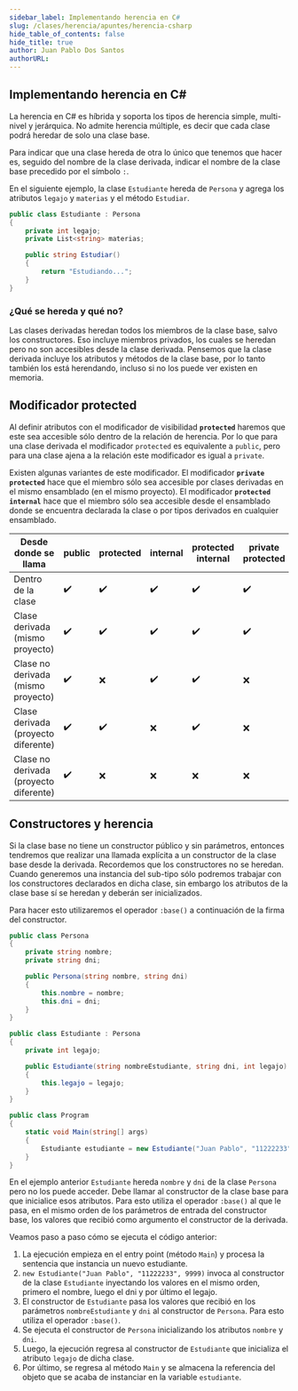 ```yaml
---
sidebar_label: Implementando herencia en C#
slug: /clases/herencia/apuntes/herencia-csharp
hide_table_of_contents: false
hide_title: true
author: Juan Pablo Dos Santos
authorURL: 
---
```

## Implementando herencia en C#
La herencia en C# es híbrida y soporta los tipos de herencia simple, multi-nivel y jerárquica. No admite herencia múltiple, es decir que cada clase podrá heredar de solo una clase base. 

Para indicar que una clase hereda de otra lo único que tenemos que hacer es, seguido del nombre de la clase derivada, indicar el nombre de la clase base precedido por el símbolo `:`.

En el siguiente ejemplo, la clase `Estudiante` hereda de `Persona` y agrega los atributos `legajo` y `materias` y el método `Estudiar`.

```csharp
public class Estudiante : Persona
{
    private int legajo;
    private List<string> materias;

    public string Estudiar() 
    {   
        return "Estudiando...";
    }
}
```

### ¿Qué se hereda y qué no?
Las clases derivadas heredan todos los miembros de la clase base, salvo los constructores. Eso incluye miembros privados, los cuales se heredan pero no son accesibles desde la clase derivada. Pensemos que la clase derivada incluye los atributos y métodos de la clase base, por lo tanto también los está herendando, incluso si no los puede ver existen en memoria.  

## Modificador protected
Al definir atributos con el modificador de visibilidad **`protected`** haremos que este sea accesible sólo dentro de la relación de herencia. Por lo que para una clase derivada el modificador `protected` es equivalente a `public`, pero para una clase ajena a la relación este modificador es igual a `private`. 

Existen algunas variantes de este modificador. El modificador **`private protected`** hace que el miembro sólo sea accesible por clases derivadas en el mismo ensamblado (en el mismo proyecto). El modificador **`protected internal`** hace que el miembro sólo sea accesible desde el ensamblado donde se encuentra declarada la clase o por tipos derivados en cualquier ensamblado. 

| Desde donde se llama                   | public | protected | internal | protected internal | private protected | private |
| -------------------------------------- | ------ | --------- | -------- | ------------------ | ----------------- | ------- |
| Dentro de la clase                     | ✔️️      | ✔️         | ✔️        | ✔️                  | ✔️                 | ✔️       |
| Clase derivada (mismo proyecto)        | ✔️      | ✔️         | ✔️        | ✔️                  | ✔️                 | ❌       |
| Clase no derivada (mismo proyecto)     | ✔️      | ❌         | ✔️        | ✔️                  | ❌                 | ❌       |
| Clase derivada (proyecto diferente)    | ✔️      | ✔️         | ❌        | ✔️                  | ❌                 | ❌       |
| Clase no derivada (proyecto diferente) | ✔️      | ❌         | ❌        | ❌                  | ❌                 | ❌       |

## Constructores y herencia	
Si la clase base no tiene un constructor público y sin parámetros, entonces tendremos que realizar una llamada explícita a un constructor de la clase base desde la derivada. Recordemos que los constructores no se heredan. Cuando generemos una instancia del sub-tipo sólo podremos trabajar con los constructores declarados en dicha clase, sin embargo los atributos de la clase base sí se heredan y deberán ser inicializados.

Para hacer esto utilizaremos el operador `:base()` a continuación de la firma del constructor. 

```csharp
public class Persona
{
    private string nombre;
    private string dni;

    public Persona(string nombre, string dni)
    {
        this.nombre = nombre;
        this.dni = dni;
    }
}

public class Estudiante : Persona
{
    private int legajo;

    public Estudiante(string nombreEstudiante, string dni, int legajo) : base(nombreEstudiante, dni)
    {
        this.legajo = legajo;
    }
}

public class Program
{    
    static void Main(string[] args)
    {
        Estudiante estudiante = new Estudiante("Juan Pablo", "11222233", 9999);
    }
}
```

En el ejemplo anterior `Estudiante` hereda `nombre` y `dni` de la clase `Persona` pero no los puede acceder. Debe llamar al constructor de la clase base para que inicialice esos atributos. Para esto utiliza el operador `:base()` al que le pasa, en el mismo orden de los parámetros de entrada del constructor base, los valores que recibió como argumento el constructor de la derivada. 

Veamos paso a paso cómo se ejecuta el código anterior:
1. La ejecución empieza en el entry point (método `Main`) y procesa la sentencia que instancia un nuevo estudiante. 
2. `new Estudiante("Juan Pablo", "11222233", 9999)` invoca al constructor de la clase `Estudiante` inyectando los valores en el mismo orden, primero el nombre, luego el dni y por último el legajo. 
3. El constructor de `Estudiante` pasa los valores que recibió en los parámetros `nombreEstudiante` y `dni` al constructor de `Persona`. Para esto utiliza el operador `:base()`.
4. Se ejecuta el constructor de `Persona` inicializando los atributos `nombre` y `dni`.
5. Luego, la ejecución regresa al constructor de `Estudiante` que inicializa el atributo `legajo` de dicha clase. 
6. Por último, se regresa al método `Main` y se almacena la referencia del objeto que se acaba de instanciar en la variable `estudiante`.